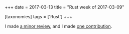 +++
date = 2017-03-13
title = "Rust week of 2017-03-09"

[taxonomies]
tags = ['Rust']
+++

I made [a minor review], and I made [one contribution].

  [a minor review]: https://github.com/rust-lang/rust/pull/39271/files#r105578080
  [one contribution]: https://github.com/rust-lang/rust/pull/40463
